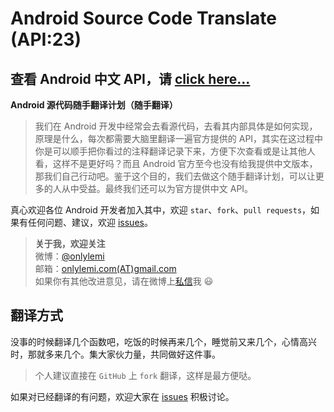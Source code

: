 # Android Source Code Translate (API:23)

## **查看 Android 中文 API，请 [click here...](https://github.com/onlylemi/android-source-code-translate/find/master)**

**Android 源代码随手翻译计划（随手翻译）**

> 我们在 Android 开发中经常会去看源代码，去看其内部具体是如何实现，原理是什么，每次都需要大脑里翻译一遍官方提供的 API，其实在这过程中你是可以顺手把你看过的注释翻译记录下来，方便下次查看或是让其他人看，这样不是更好吗？而且 Android 官方至今也没有给我提供中文版本，那我们自己行动吧。鉴于这个目的，我们去做这个随手翻译计划，可以让更多的人从中受益。最终我们还可以为官方提供中文 API。

真心欢迎各位 Android 开发者加入其中，欢迎 `star`、`fork`、`pull requests`，如果有任何问题、建议，欢迎 [issues](https://github.com/onlylemi/android-source-code-translate/issues)。

> **关于我，欢迎关注**  
微博：[@onlylemi](http://weibo.com/xiaomi0623)  
邮箱：[onlylemi.com(AT)gmail.com](mailto:onlylemi.com@gmail.com)  
如果你有其他改进意见，请在微博上[私信](http://weibo.com/xiaomi0623)我 :smiley:

## 翻译方式

没事的时候翻译几个函数吧，吃饭的时候再来几个，睡觉前又来几个，心情高兴时，那就多来几个。集大家伙力量，共同做好这件事。

> 个人建议直接在 `GitHub` 上 `fork` 翻译，这样是最方便哒。

如果对已经翻译的有问题，欢迎大家在 [issues](https://github.com/onlylemi/android-source-code-translate/issues) 积极讨论。